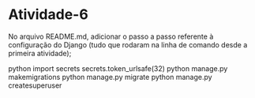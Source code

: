 # Atividade-6

No arquivo README.md, adicionar o passo a passo referente à configuração do Django (tudo que rodaram na linha de comando desde a primeira atividade);


python
import secrets
secrets.token_urlsafe(32)
python manage.py makemigrations
python manage.py migrate
python manage.py createsuperuser
